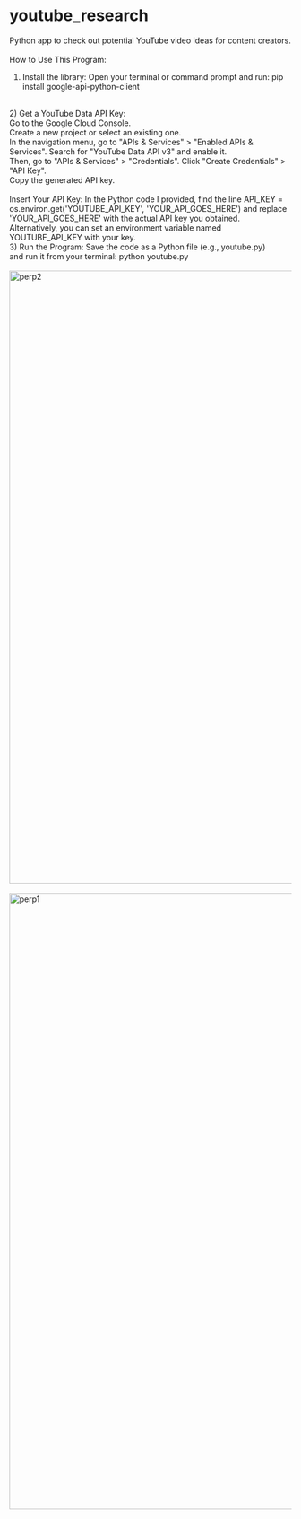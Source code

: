 # youtube_research
Python app to check out potential YouTube video ideas for content creators.<br>
<br>
How to Use This Program:<br>
1) Install the library: Open your terminal or command prompt and run: pip install google-api-python-client<br>
<br>
2) Get a YouTube Data API Key:<br>
      Go to the Google Cloud Console.<br>
      Create a new project or select an existing one.<br>
      In the navigation menu, go to "APIs & Services" > "Enabled APIs & Services". Search for "YouTube Data API v3" and enable it.<br>
      Then, go to "APIs & Services" > "Credentials". Click "Create Credentials" > "API Key".<br>
      Copy the generated API key.<br><br>
      Insert Your API Key: In the Python code I provided, find the line API_KEY = os.environ.get('YOUTUBE_API_KEY', 'YOUR_API_GOES_HERE') and replace 'YOUR_API_GOES_HERE' with the actual API key you obtained.       <br>
      Alternatively, you can set an environment variable named YOUTUBE_API_KEY with your key.<br>
3) Run the Program: Save the code as a Python file (e.g., youtube.py) <br>
      and run it from your terminal: python youtube.py<br><br>
<img width="1093" alt="perp2" src="https://github.com/user-attachments/assets/46f31b86-7e10-4866-a83f-53dd8511ed1b" /><br><br>
<img width="1099" alt="perp1" src="https://github.com/user-attachments/assets/d28fc4bc-1e94-4151-b207-49b96c505bd3" />
